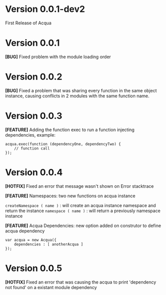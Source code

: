 # Version 0.0.1-dev2

First Release of Acqua

# Version 0.0.1

**[BUG]** Fixed problem with the module loading order

# Version 0.0.2

**[BUG]** Fixed a problem that was sharing every function in the same object instance, causing conflicts in 2 modules with the same function name.

# Version 0.0.3

**[FEATURE]** Adding the function exec to run a function injecting dependencies, example:

    acqua.exec(function (dependencyOne, dependencyTwo) {
        // function call
    });

# Version 0.0.4

**[HOTFIX]** Fixed an error that message wasn't shown on Error stacktrace

**[FEATURE]** Namespaces: two new functions on acqua instance

`createNamespace ( name )` : will create an acqua instance namespace and return the instance
`namespace ( name )` : will return a previously namespace instance

**[FEATURE]** Acqua Dependencies: new option added on construtor to define acqua dependency

    var acqua = new Acqua({
        dependencies : [ anotherAcqua ]
    });

# Version 0.0.5

**[HOTFIX]** Fixed an error that was causing the acqua to print 'dependency not found' on a existant module dependency